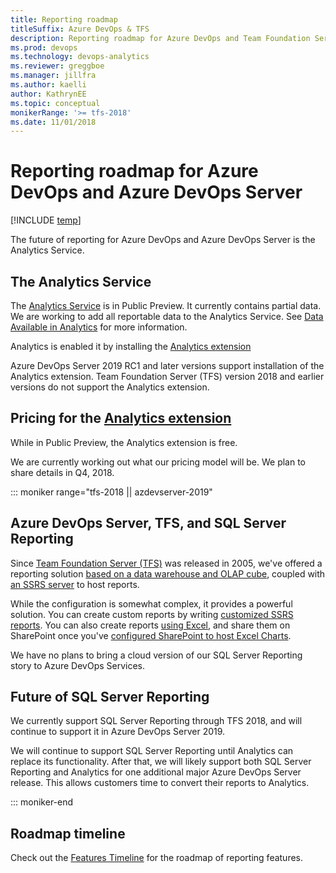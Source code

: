 ```yaml
---
title: Reporting roadmap
titleSuffix: Azure DevOps & TFS 
description: Reporting roadmap for Azure DevOps and Team Foundation Server (TFS) 
ms.prod: devops
ms.technology: devops-analytics
ms.reviewer: greggboe
ms.manager: jillfra
ms.author: kaelli
author: KathrynEE
ms.topic: conceptual
monikerRange: '>= tfs-2018'
ms.date: 11/01/2018
---
```


# Reporting roadmap for Azure DevOps and Azure DevOps Server

[!INCLUDE [temp](../../_shared/version-azure-devops.md)]

The future of reporting for Azure DevOps and Azure DevOps Server is the Analytics Service. 

## The Analytics Service
The [Analytics Service](what-is-analytics.md) is in Public Preview. It currently contains partial data.   We are working to add all reportable data to the Analytics Service. See [Data Available in Analytics](./data-available-in-analytics.md) for more information.

Analytics is enabled it by installing the [Analytics extension](../analytics/analytics-extension.md)

Azure DevOps Server 2019 RC1 and later versions support installation of the Analytics extension. Team Foundation Server (TFS) version 2018 and earlier versions do not support the Analytics extension. 

## Pricing for the [Analytics extension](../analytics/analytics-extension.md)
While in Public Preview, the Analytics extension is free.

We are currently working out what our pricing model will be. We plan to share details in Q4, 2018.

::: moniker range="tfs-2018 || azdevserver-2019"  

## Azure DevOps Server, TFS, and SQL Server Reporting

Since [Team Foundation Server (TFS)](https://visualstudio.microsoft.com/tfs/) was released in 2005, we've offered a reporting solution [based on a data warehouse and OLAP cube](../sql-reports/index.md), coupled with [an SSRS server](../sql-reports/create-and-manage-reporting-services-reports.md?toc=../sql-reports/toc.json&bc=../sql-reports/breadcrumb/toc.json) to host reports.

<!--- ![TFS Data warehouse architecture conceptual diagram](../sql-reports/_img/tfs_datawarearch_r.png)  -->

While the configuration is somewhat complex, it provides a powerful solution. You can create custom reports by writing [customized SSRS reports](../sql-reports/create-and-manage-reporting-services-reports.md?toc=/azure/devops/report/sql-reports/toc.json&bc=/azure/devops/report/sql-reports/breadcrumb/to]c.json). You can also create reports [using Excel](../excel/create-status-and-trend-excel-reports.md?toc=/azure/devops/report/sql-reports/toc.json&bc=/azure/devops/report/sql-reports/breadcrumb/toc.json), and share them on SharePoint once you've [configured SharePoint to host Excel Charts](../sharepoint-dashboards/configure-sharepoint-tfs-2017-earlier.md).

We have no plans to bring a cloud version of our SQL Server Reporting story to Azure DevOps Services.

## Future of SQL Server Reporting

We currently support SQL Server Reporting through TFS 2018, and will continue to support it in Azure DevOps Server 2019.  

We will continue to support SQL Server Reporting until Analytics can replace its functionality. After that, we will likely support both SQL Server Reporting and Analytics for one additional major Azure DevOps Server release. This allows customers time to convert their reports to Analytics.

::: moniker-end  

## Roadmap timeline

Check out the [Features Timeline](/azure/devops/release-notes/) for the roadmap of reporting features.
